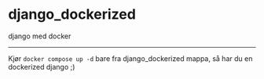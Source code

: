 # django_dockerized
django med docker

---

Kjør `docker compose up -d` bare fra django_dockerized mappa, så har du en dockerized django ;)
